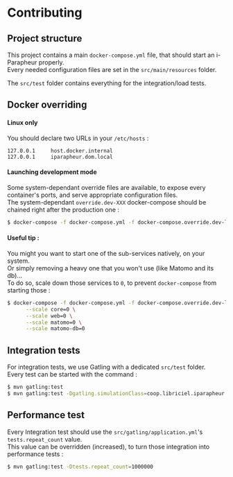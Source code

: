 Contributing
============

## Project structure

This project contains a main `docker-compose.yml` file, that should start an i-Parapheur properly.  
Every needed configuration files are set in the `src/main/resources` folder.

The `src/test` folder contains everything for the integration/load tests.  


## Docker overriding

#### Linux only

You should declare two URLs in your `/etc/hosts` :
```
127.0.0.1     host.docker.internal
127.0.0.1     iparapheur.dom.local
```

#### Launching development mode

Some system-dependant override files are available, to expose every container's ports, and serve appropriate configuration files.  
The system-dependant `override.dev-XXX` docker-compose should be chained right after the production one :

```bash
$ docker-compose -f docker-compose.yml -f docker-compose.override.dev-linux.yml up
```

#### Useful tip :

You might you want to start one of the sub-services natively, on your system.  
Or simply removing a heavy one that you won't use (like Matomo and its db)...   
To do so, scale down those services to `0`, to prevent `docker-compose` from starting those :

```bash
$ docker-compose -f docker-compose.yml -f docker-compose.override.dev-linux.yml up \
      --scale core=0 \
      --scale web=0 \
      --scale matomo=0 \
      --scale matomo-db=0
```


## Integration tests

For integration tests, we use Gatling with a dedicated `src/test` folder.  
Every test can be started with the command :
```bash
$ mvn gatling:test
$ mvn gatling:test -Dgatling.simulationClass=coop.libriciel.iparapheur.auth.UsersSimulation
```

## Performance test

Every Integration test should use the `src/gatling/application.yml`'s `tests.repeat_count` value.  
This value can be overridden (increased), to turn those integration into performance tests :
```bash
$ mvn gatling:test -Dtests.repeat_count=1000000
```
